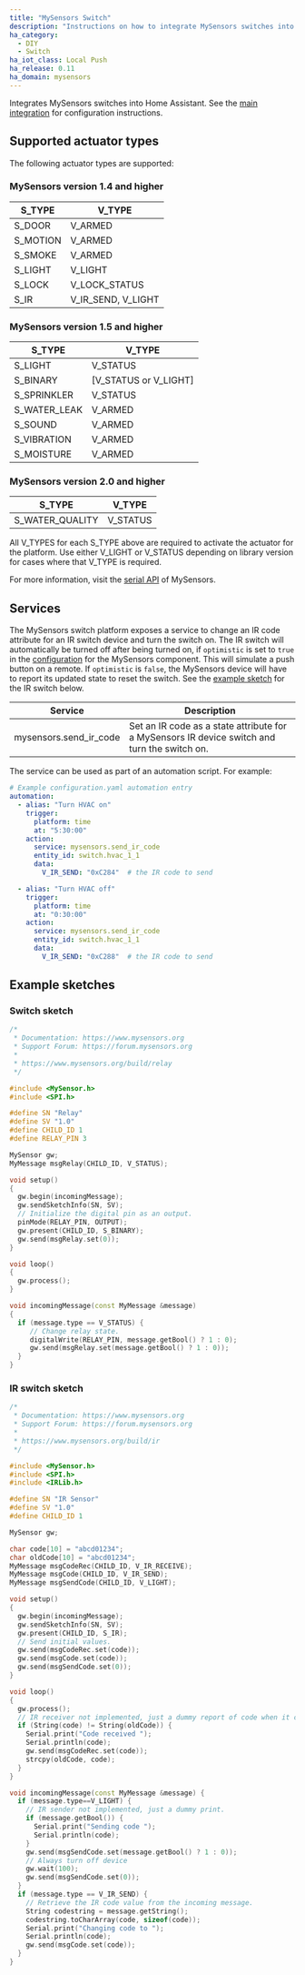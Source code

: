 ```yaml
---
title: "MySensors Switch"
description: "Instructions on how to integrate MySensors switches into Home Assistant."
ha_category:
  - DIY
  - Switch
ha_iot_class: Local Push
ha_release: 0.11
ha_domain: mysensors
---
```


Integrates MySensors switches into Home Assistant. See the [main integration](/integrations/mysensors/) for configuration instructions.

## Supported actuator types

The following actuator types are supported:

### MySensors version 1.4 and higher

| S_TYPE   | V_TYPE             |
| -------- | ------------------ |
| S_DOOR   | V_ARMED            |
| S_MOTION | V_ARMED            |
| S_SMOKE  | V_ARMED            |
| S_LIGHT  | V_LIGHT            |
| S_LOCK   | V_LOCK_STATUS      |
| S_IR     | V_IR_SEND, V_LIGHT |

### MySensors version 1.5 and higher

| S_TYPE       | V_TYPE                |
| ------------ | --------------------- |
| S_LIGHT      | V_STATUS              |
| S_BINARY     | [V_STATUS or V_LIGHT] |
| S_SPRINKLER  | V_STATUS              |
| S_WATER_LEAK | V_ARMED               |
| S_SOUND      | V_ARMED               |
| S_VIBRATION  | V_ARMED               |
| S_MOISTURE   | V_ARMED               |

### MySensors version 2.0 and higher

| S_TYPE          | V_TYPE   |
| --------------- | -------- |
| S_WATER_QUALITY | V_STATUS |

All V_TYPES for each S_TYPE above are required to activate the actuator for the platform. Use either V_LIGHT or V_STATUS depending on library version for cases where that V_TYPE is required.

For more information, visit the [serial API](https://www.mysensors.org/download) of MySensors.

## Services

The MySensors switch platform exposes a service to change an IR code attribute for an IR switch device and turn the switch on. The IR switch will automatically be turned off after being turned on, if `optimistic` is set to `true` in the [configuration](/integrations/mysensors/#configuration) for the MySensors component. This will simulate a push button on a remote. If `optimistic` is `false`, the MySensors device will have to report its updated state to reset the switch. See the [example sketch](#ir-switch-sketch) for the IR switch below.

| Service                | Description                                                                                  |
| ---------------------- | -------------------------------------------------------------------------------------------- |
| mysensors.send_ir_code | Set an IR code as a state attribute for a MySensors IR device switch and turn the switch on. |

The service can be used as part of an automation script. For example:

```yaml
# Example configuration.yaml automation entry
automation:
  - alias: "Turn HVAC on"
    trigger:
      platform: time
      at: "5:30:00"
    action:
      service: mysensors.send_ir_code
      entity_id: switch.hvac_1_1
      data:
        V_IR_SEND: "0xC284"  # the IR code to send

  - alias: "Turn HVAC off"
    trigger:
      platform: time
      at: "0:30:00"
    action:
      service: mysensors.send_ir_code
      entity_id: switch.hvac_1_1
      data:
        V_IR_SEND: "0xC288"  # the IR code to send
```

## Example sketches

### Switch sketch

```cpp
/*
 * Documentation: https://www.mysensors.org
 * Support Forum: https://forum.mysensors.org
 *
 * https://www.mysensors.org/build/relay
 */

#include <MySensor.h>
#include <SPI.h>

#define SN "Relay"
#define SV "1.0"
#define CHILD_ID 1
#define RELAY_PIN 3

MySensor gw;
MyMessage msgRelay(CHILD_ID, V_STATUS);

void setup()
{
  gw.begin(incomingMessage);
  gw.sendSketchInfo(SN, SV);
  // Initialize the digital pin as an output.
  pinMode(RELAY_PIN, OUTPUT);
  gw.present(CHILD_ID, S_BINARY);
  gw.send(msgRelay.set(0));
}

void loop()
{
  gw.process();
}

void incomingMessage(const MyMessage &message)
{
  if (message.type == V_STATUS) {
     // Change relay state.
     digitalWrite(RELAY_PIN, message.getBool() ? 1 : 0);
     gw.send(msgRelay.set(message.getBool() ? 1 : 0));
  }
}
```

### IR switch sketch

```cpp
/*
 * Documentation: https://www.mysensors.org
 * Support Forum: https://forum.mysensors.org
 *
 * https://www.mysensors.org/build/ir
 */

#include <MySensor.h>
#include <SPI.h>
#include <IRLib.h>

#define SN "IR Sensor"
#define SV "1.0"
#define CHILD_ID 1

MySensor gw;

char code[10] = "abcd01234";
char oldCode[10] = "abcd01234";
MyMessage msgCodeRec(CHILD_ID, V_IR_RECEIVE);
MyMessage msgCode(CHILD_ID, V_IR_SEND);
MyMessage msgSendCode(CHILD_ID, V_LIGHT);

void setup()
{
  gw.begin(incomingMessage);
  gw.sendSketchInfo(SN, SV);
  gw.present(CHILD_ID, S_IR);
  // Send initial values.
  gw.send(msgCodeRec.set(code));
  gw.send(msgCode.set(code));
  gw.send(msgSendCode.set(0));
}

void loop()
{
  gw.process();
  // IR receiver not implemented, just a dummy report of code when it changes
  if (String(code) != String(oldCode)) {
    Serial.print("Code received ");
    Serial.println(code);
    gw.send(msgCodeRec.set(code));
    strcpy(oldCode, code);
  }
}

void incomingMessage(const MyMessage &message) {
  if (message.type==V_LIGHT) {
    // IR sender not implemented, just a dummy print.
    if (message.getBool()) {
      Serial.print("Sending code ");
      Serial.println(code);
    }
    gw.send(msgSendCode.set(message.getBool() ? 1 : 0));
    // Always turn off device
    gw.wait(100);
    gw.send(msgSendCode.set(0));
  }
  if (message.type == V_IR_SEND) {
    // Retrieve the IR code value from the incoming message.
    String codestring = message.getString();
    codestring.toCharArray(code, sizeof(code));
    Serial.print("Changing code to ");
    Serial.println(code);
    gw.send(msgCode.set(code));
  }
}
```
